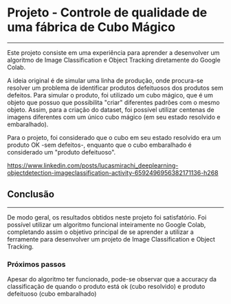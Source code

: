 # Projeto - Controle de qualidade de uma fábrica de Cubo Mágico

---

Este projeto consiste em uma experiência para aprender a desenvolver um algoritmo de Image Classification e Object Tracking diretamente do Google Colab.

A ideia original é de simular uma linha de produção, onde procura-se resolver um problema de identificar produtos defeituosos dos produtos sem defeitos.
Para simular o produto, foi utilizado um cubo mágico, que é um objeto que possuo que possibilita "criar" diferentes padrões com o mesmo objeto. Assim, para a criação do dataset, foi possível utilizar centenas de imagens diferentes com um único cubo mágico (em seu estado resolvido e embaralhado).

Para o projeto, foi considerado que o cubo em seu estado resolvido era um produto OK -sem defeitos-, enquanto que o cubo embaralhado é considerado um "produto defeituoso".

https://www.linkedin.com/posts/lucasmirachi_deeplearning-objectdetection-imageclassification-activity-6592496956382171136-h268

## Conclusão
---
De modo geral, os resultados obtidos neste projeto foi satisfatório. Foi possível utilizar um algoritmo funcional inteiramente no Google Colab, completando assim o objetivo principal de se aprender a utilizar a ferramente para desenvolver um projeto de Image Classification e Object Tracking.

### Próximos passos
Apesar do algoritmo ter funcionado, pode-se observar que a accuracy da classificação de quando o produto está ok (cubo resolvido) e produto defeituoso (cubo embaralhado)
